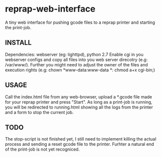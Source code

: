 reprap-web-interface
====================

A tiny web interface for pushing gcode files to a reprap printer and starting the print-job.

INSTALL
-------
Dependencies: webserver (eg: lighttpd), python 2.7
Enable cgi in you webserver configs and copy all files into you web server direcotry (e.g: /var/www/).
Further you might need to adjust the owner of the files and execution rights (e.g: chown *www-data:www-data *: chmod a+x cgi-bin;)

USAGE
-----
Call the index.html file from any web-browser, upload a *.gcode file made for your reprap printer and press "Start". As long as a print-job is running, you will be redirected to running.html showing all the logs from the printer and a form to stop the current job.

TODO
----
The stop-script is not finished yet, I still need to implement killing the actual process and sending a reset gcode file to the printer. Furhter a natural end of the print-job is not yet recogniced.


